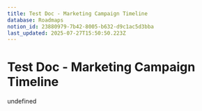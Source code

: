 ```yaml
---
title: Test Doc - Marketing Campaign Timeline
database: Roadmaps
notion_id: 23880979-7b42-8005-b632-d9c1ac5d3bba
last_updated: 2025-07-27T15:50:50.223Z
---
```


# Test Doc - Marketing Campaign Timeline

undefined